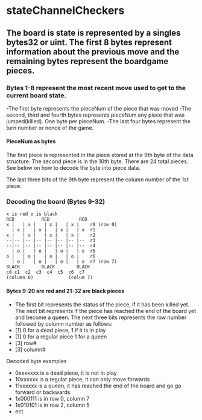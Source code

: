 # stateChannelCheckers

## The board is state is represented by a singles bytes32 or uint. The first 8 bytes represent information about the previous move and the remaining bytes represent the boardgame pieces.


### Bytes 1-8 represent the most recent move used to get to the current board state.
-The first byte represents the pieceNum of the piece that was moved
-The second, third and fourth bytes represents pieceNum any piece that was jumped(killed). One byte per pieceNum.
-The last four bytes represent the turn number or nonce of the game.

#### PieceNum as bytes
The first piece is represented in the piece stored at the 9th byte of the data structure. The second piece is in the 10th byte. There are 24 total pieces. See below on how to decode the byte into piece data.

The last three bits of the 9th byte represent the column number of the 1st piece.

### Decoding the board (Bytes 9-32)
```
x is red o is black
RED          RED           RED
x |   | x |   | x |   | x |    r0 (row 0)
  | x |   | x |   | x |   | x  r1
x |   | x |   | x |   | x |    r2
--|-- |-- |-- |-- |-- |-- |--  r3
--|-- |-- |-- |-- |-- |-- |--  r4
  | o |   | o |   | o |   | o  r5
o |   | o |   | o |   | o |    r6
  | o |   | o |   | o |   | o  r7 (row 7)
BLACK        BLACK        BLACK
c0 c1  c2  c3  c4  c5  c6  c7 
(column 0)             (colum 7)
```
#### Bytes 9-20 are red and 21-32 are black pieces


- The first bit represents the status of the piece, if it has been killed yet. The next bit represents if the piece has reached the end of the board yet and become a queen. The next three bits represents the row number followed by column number as follows:
- [1] 0 for a dead piece, 1 if it is in play
- [1] 0 for a regular piece 1 for a queen
- [3] row#
- [3] column#

Decoded byte examples
- 0xxxxxxx is a dead piece, it is not in play
- 10xxxxxx is a regular piece, it can only move forwards
- 11xxxxxx is a queen, it has reached the end of the board and go go forward or backwards
- 1x000111 is in row 0, column 7
- 1x010101 is in row 2, column 5
- ect





